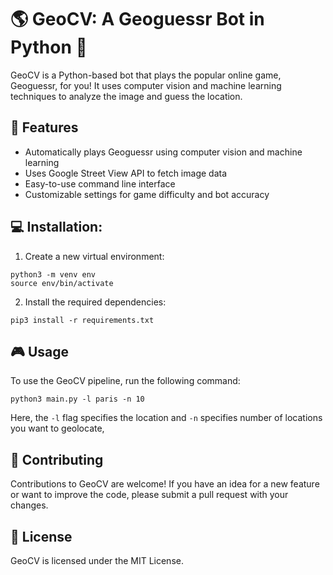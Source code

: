 # 🌎 GeoCV: A Geoguessr Bot in Python 🤖
GeoCV is a Python-based bot that plays the popular online game, Geoguessr, for you! It uses computer vision and machine learning techniques to analyze the image and guess the location.

## 🚀 Features
- Automatically plays Geoguessr using computer vision and machine learning
- Uses Google Street View API to fetch image data
- Easy-to-use command line interface
- Customizable settings for game difficulty and bot accuracy

## 💻 Installation:
1. Create a new virtual environment:
```
python3 -m venv env
source env/bin/activate
```
2. Install the required dependencies:
```
pip3 install -r requirements.txt
```

## 🎮 Usage
To use the GeoCV pipeline, run the following command:

```
python3 main.py -l paris -n 10
```
Here, the `-l` flag specifies the location and `-n` specifies number of locations you want to geolocate,

## 🤝 Contributing
Contributions to GeoCV are welcome! If you have an idea for a new feature or want to improve the code, please submit a pull request with your changes.

## 📄 License
GeoCV is licensed under the MIT License.